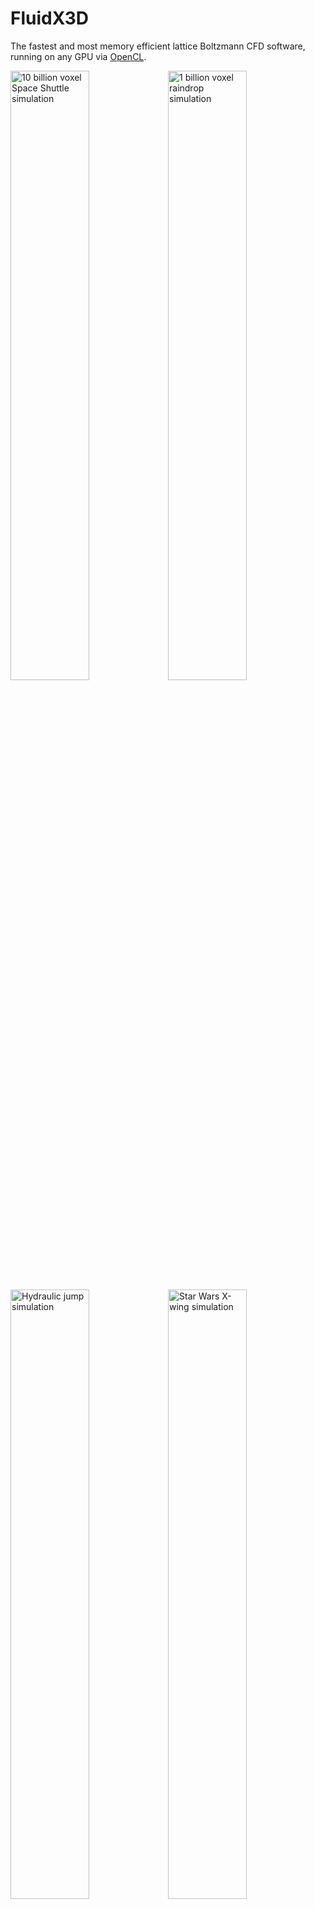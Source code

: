 # FluidX3D

The fastest and most memory efficient lattice Boltzmann CFD software, running on any GPU via [OpenCL](https://github.com/ProjectPhysX/OpenCL-Wrapper "OpenCL-Wrapper").

<a href="https://youtu.be/5AzxwQpng0M"><img src="https://img.youtube.com/vi/5AzxwQpng0M/maxresdefault.jpg" alt="10 billion voxel Space Shuttle simulation" width="50%"></img></a><a href="https://youtu.be/VadLwt9OqMo"><img src="https://img.youtube.com/vi/VadLwt9OqMo/maxresdefault.jpg" alt="1 billion voxel raindrop simulation" width="50%"></img></a><br>
<a href="https://youtu.be/NQPgumd3Ei8"><img src="https://img.youtube.com/vi/NQPgumd3Ei8/maxresdefault.jpg" alt="Hydraulic jump simulation" width="50%"></img></a><a href="https://youtu.be/3JNVBQyetMA"><img src="https://img.youtube.com/vi/3JNVBQyetMA/maxresdefault.jpg" alt="Star Wars X-wing simulation" width="50%"></img></a>



## Compute Features

- CFD model: lattice Boltzmann method (LBM)
  - streaming (part 2/2): <p align="center"><i>f</i><sub>0</sub><sup>temp</sup>(<i>x</i>,<i>t</i>) = <i>f</i><sub>0</sub>(<i>x</i>, <i>t</i>)<br>
<i>f<sub>i</sub></i><sup>temp</sup>(<i>x</i>,<i>t</i>) = <i>f</i><sub>(<i>t</i>%2 ? <i>i</i> : (<i>i</i>%2 ? <i>i</i>+1 : <i>i</i>-1))</sub>(<i>i</i>%2 ? <i>x</i> : <i>x</i>-<i>e<sub>i</sub></i>, <i>t</i>) &nbsp; for &nbsp; <i>i</i> &isin; [1, <i>q</i>-1]</p>
  - collision: <p align="center"><i>&rho;</i>(<i>x</i>,<i>t</i>) = (&Sigma;<sub><i>i</i></sub> <i>f<sub>i</sub></i><sup>temp</sup>(<i>x</i>,<i>t</i>)) + 1<br><br>
<i>u</i>(<i>x</i>,<i>t</i>) = <sup>1</sup>&#8725;<sub><i>&rho;</i>(<i>x</i>,<i>t</i>)</sub> &Sigma;<sub><i>i</i></sub> <i>c<sub>i</sub></i> <i>f<sub>i</sub></i><sup>temp</sup>(<i>x</i>,<i>t</i>)<br><br>
<i>f<sub>i</sub></i><sup>eq-shifted</sup>(<i>x</i>,<i>t</i>) = <i>w<sub>i</sub></i> <i>&rho;</i> · (<sup>(<i>u</i><sub>°</sub><i>c<sub>i</sub></i>)<sup>2</sup></sup>&#8725;<sub>(2<i>c</i><sup>4</sup>)</sub> - <sup>(<i>u</i><sub>°</sub><i>u</i>)</sup>&#8725;<sub>(2c<sup>2</sup>)</sub> + <sup>(<i>u</i><sub>°</sub><i>c<sub>i</sub></i>)</sup>&#8725;<sub><i>c</i><sup>2</sup></sub>) + <i>w<sub>i</sub></i> (<i>&rho;</i>-1)<br><br>
<i>f<sub>i</sub></i><sup>temp</sup>(<i>x</i>, <i>t</i>+&Delta;<i>t</i>) = <i>f<sub>i</sub></i><sup>temp</sup>(<i>x</i>,<i>t</i>) + <i>&Omega;<sub>i</sub></i>(<i>f<sub>i</sub></i><sup>temp</sup>(<i>x</i>,<i>t</i>), <i>f<sub>i</sub></i><sup>eq-shifted</sup>(<i>x</i>,<i>t</i>), <i>&tau;</i>)</p>
  - streaming (part 1/2): <p align="center"><i>f</i><sub>0</sub>(<i>x</i>, <i>t</i>+&Delta;<i>t</i>) = <i>f</i><sub>0</sub><sup>temp</sup>(<i>x</i>, <i>t</i>+&Delta;<i>t</i>)<br>
<i>f</i><sub>(<i>t</i>%2 ? (<i>i</i>%2 ? <i>i</i>+1 : <i>i</i>-1) : <i>i</i>)</sub>(<i>i</i>%2 ? <i>x</i>+<i>e<sub>i</sub></i> : <i>x</i>, <i>t</i>+&Delta;<i>t</i>) = <i>f<sub>i</sub></i><sup>temp</sup>(<i>x</i>, <i>t</i>+&Delta;<i>t</i>) &nbsp; for &nbsp; <i>i</i> &isin; [1, <i>q</i>-1]</p>

<!-- markdown equations don't render properly in mobile browser

  - streaming (part 2/2):
$$j=0\\ \textrm{for}\\ i=0$$
$$j=t\\%2\\ ?\\ i\\ :\\ (i\\%2\\ ?\\ i+1\\ :\\ i-1)\\ \textrm{for}\\ i\in[1,q-1]$$
$$f_i^\textrm{temp}(\vec{x},t)=f_j(i\\%2\\ ?\\ \vec{x}\\ :\\ \vec{x}-\vec{e}_i,\\ t)$$
  - collision:
$$\rho(\vec{x},t)=\left(\sum_i f_i^\textrm{temp}(\vec{x},t)\right)+1$$
$$\vec{u}(\vec{x},t)=\frac{1}{\rho(\vec{x},t)}\sum_i\vec{c}_i f_i^\textrm{temp}(\vec{x},t)$$
$$f_i^\textrm{eq-shifted}(\vec{x},t)=w_i \rho \cdot\left(\frac{(\vec{u} _{^{^\circ}}\vec{c}_i)^2}{2 c^4}-\frac{\vec{u} _{^{^\circ}}\vec{u}}{2 c^2}+\frac{\vec{u} _{^{^\circ}}\vec{c}_i}{c^2}\right)+w_i (\rho-1)$$
$$f_i^\textrm{temp}(\vec{x},\\ t+\Delta t)=f_i^\textrm{temp}(\vec{x},t)+\Omega_i(f_i^\textrm{temp}(\vec{x},t),\\ f_i^\textrm{eq-shifted}(\vec{x},t),\\ \tau)$$
  - streaming (part 1/2):
$$j=0\\ \textrm{for}\\ i=0$$
$$j=t\\%2\\ ?\\ (i\\%2\\ ?\\ i+1\\ :\\ i-1)\\ :\\ i\\ \textrm{for}\\ i\in[1,q-1]$$
$$f_j(i\\%2\\ ?\\ \vec{x}+\vec{e}_i\\ :\\ \vec{x},\\ t+\Delta t)=f_i^\textrm{temp}(\vec{x},\\ t+\Delta t)$$

 -->

- peak performance on most GPUs (datacenter/gaming/professional/laptop), validated with roofline model
- up to 4.29 billion (2³²) lattice points, or 1624³ resolution, on a single GPU (if it has 225 GB memory)
- optimized to minimize memory demand to 55 Bytes/node (~⅙ (~⅓) of conventional FP64 (FP32) LBM solvers)
  - in-place streaming with [Esoteric-Pull](https://doi.org/10.3390/computation10060092): almost cuts memory demand in half and slightly increases performance due to implicit bounce-back boundaries; offers optimal memory access patterns for single-node in-place streaming
  - [decoupled arithmetic precision (FP32) and memory precision (FP32 or FP16S or FP16C)](https://www.researchgate.net/publication/362275548_Accuracy_and_performance_of_the_lattice_Boltzmann_method_with_64-bit_32-bit_and_customized_16-bit_number_formats): all arithmetic is done in FP32 for compatibility on all hardware, but LBM density distribution functions in memory can be compressed to FP16S or FP16C: almost cuts memory demand in half again and almost doubles performance, without impacting overall accuracy for most setups
- [DDF-shifting](https://www.researchgate.net/publication/362275548_Accuracy_and_performance_of_the_lattice_Boltzmann_method_with_64-bit_32-bit_and_customized_16-bit_number_formats) and other algebraic optimization to minimize round-off error
- updating density and velocity in the `stream_collide()` kernel is optional (higher performance if disabled)
- velocity sets:
  - D2Q9
  - D3Q15
  - D3Q19 (default)
  - D3Q27
- collision operators
  - single-relaxation-time (SRT/BGK) (default)
  - two-relaxation-time (TRT)
- only 8 flag bits per lattice point (can be used independently / at the same time):
  - `TYPE_S` (stationary or moving) solid boundaries
  - `TYPE_E` equilibrium boundaries (inflow/outflow)
  - `TYPE_T` temperature boundaries
  - `TYPE_F` free surface (fluid)
  - `TYPE_I` free surface (interface)
  - `TYPE_G` free surface (gas)
  - `TYPE_X` remaining for custom use or further extensions
  - `TYPE_Y` remaining for custom use or further extensions



## Optional Compute Extensions

- [boundary types](https://doi.org/10.15495/EPub_UBT_00005400)
  - stationary mid-grid bounce-back boundaries (stationary solid boundaries)
  - moving mid-grid bounce-back boundaries (moving solid boundaries)
  - equilibrium boundaries (non-reflective inflow/outflow)
  - temperature boundaries (fixed temperature)
- global force per volume (Guo forcing), can be modified on-the-fly
- local force per volume (force field)
  - optional computation of forces from the fluid on solid boundaries
- state-of-the-art [free surface LBM](https://doi.org/10.3390/computation10060092) (FSLBM) implementation:
  - [volume-of-fluid model](https://doi.org/10.15495/EPub_UBT_00005400)
  - [fully analytic PLIC](https://doi.org/10.3390/computation10020021) for efficient curvature calculation
  - improved mass conservation
  - ultra efficient implementation with only [4 kernels](https://doi.org/10.3390/computation10060092) additionally to `stream_collide()` kernel
- thermal LBM to simulate thermal convection
  - D3Q7 subgrid for thermal DDFs
  - in-place streaming with [Esoteric-Pull](https://doi.org/10.3390/computation10060092) for thermal DDFs
  - optional [FP16S or FP16C compression](https://www.researchgate.net/publication/362275548_Accuracy_and_performance_of_the_lattice_Boltzmann_method_with_64-bit_32-bit_and_customized_16-bit_number_formats) for thermal DDFs with [DDF-shifting](https://www.researchgate.net/publication/362275548_Accuracy_and_performance_of_the_lattice_Boltzmann_method_with_64-bit_32-bit_and_customized_16-bit_number_formats)
- Smagorinsky-Lilly subgrid turbulence LES model to keep simulations with very large Reynolds number stable <details><summary>equations</summary><p align="center"><i>&Pi;<sub>&alpha;&beta;</sub></i> = &Sigma;<sub><i>i</i></sub> <i>e<sub>i&alpha;</sub></i> <i>e<sub>i&beta;</sub></i> (<i>f<sub>i</sub></i> - <i>f<sub>i</sub></i><sup>eq-shifted</sup>)<br><br>
Q = &Sigma;<sub><i>&alpha;&beta;</i></sub> <i>&Pi;<sub>&alpha;&beta;</sub></i><sup>2</sup><br>
&nbsp;&nbsp;&nbsp;&nbsp;&nbsp;&nbsp;&nbsp;&nbsp;&nbsp;&nbsp;&nbsp;&nbsp;&nbsp;&nbsp;&nbsp;&nbsp;&nbsp;&nbsp;&nbsp;&nbsp;&nbsp;______________________<br>
&tau; = &frac12; (&tau;<sub>0</sub> + &radic; &tau;<sub>0</sub><sup>2</sup> + <sup>(16&radic;2)</sup>&#8725;<sub>(<i>3&pi;</i><sup>2</sup>)</sub> <sup>&radic;Q</sup>&#8725;<sub><i>&rho;</i></sub> )
</p></details>




## Graphics Features

- on Windows: real time [interactive rasterization and raytracing graphics](https://www.researchgate.net/publication/360501260_Combined_scientific_CFD_simulation_and_interactive_raytracing_with_OpenCL)
- on Windows and Linux (even in WSL and/or in a remote console through SSH): real time interactive ASCII console graphics
- with interactive graphics mode disabled, image resolution can be as large as VRAM allows for (132 Megapixel (16K) and above)
- (interacitive) visualization modes:
  - flags (and force vectors on solid boundary nodes if the extension is used)
  - velocity field
  - streamlines
  - velocity-colored Q-criterion isosurface
  - rasterized free surface with [marching-cubes](http://paulbourke.net/geometry/polygonise/)
  - [raytraced free surface](https://www.researchgate.net/publication/360501260_Combined_scientific_CFD_simulation_and_interactive_raytracing_with_OpenCL) with fast ray-grid traversal and marching-cubes, either 1-4 rays/pixel or 1-10 rays/pixel



## How to get started?

1. Check the settings and extensions in [`src/defines.hpp`](src/defines.hpp) by uncommenting corresponding lines.
2. Write a C++ setup skript as `main_setup()` function in [`src/setup.cpp`](src/setup.cpp) (get inspiration from existing setups):
   - For unit conversion, use the `units` struct.
   - For initializing the box, use call `LBM lbm(...);` constructor.
   - Set the initial condition in a loop that iterates over the entire lattice by writing to `lbm.rho[n]`/`lbm.u.x[n]`/`lbm.u.y[n]`/`lbm.u.z[n]`/`lbm.flags[n]`.
   - Call `lbm.run()` to initialize and execute the setup (infinite time steps) or `lbm.run(time_steps)` to execute only a specific number of time steps.
   - As long as the `lbm` object is in scope, you can access the memory. As soon as it goes out of scope, all memory associated to the current simulation is freed again.
3. When done with the setup, hit compile+run on Windows in Visual Studio Community or execute `./make.sh` on Linux; this will automatically select the fastest installed GPU. Alternatively, you can add the device ID as the first command-line argument, for example `./make.sh 2` to compile+run on device 2, or `bin/FluidX3D.exe 2` to run the executable on device 2. Compile time for the entire code is about 10 seconds.
4. On Windows with `WINDOWS_GRAPHICS`/`CONSOLE_GRAPHICS` or on Linux with `CONSOLE_GRAPHICS`, press the <kbd>P</kbd> key to start/pause the simulation.

   Toggle rendering modes with the keyboard:
   - <kbd>1</kbd>: flags (and force vectors on solid boundary nodes if the extension is used)
   - <kbd>2</kbd>: velocity field
   - <kbd>3</kbd>: streamlines
   - <kbd>4</kbd>: vorticity / velocity-colored Q-criterion isosurface
   - <kbd>5</kbd>: rasterized free surface
   - <kbd>6</kbd>: raytraced free surface

   Camera movement:
   - <kbd>Mouse</kbd> or <kbd>I</kbd>/<kbd>J</kbd>/<kbd>K</kbd>/<kbd>L</kbd>: rotate camera
   - <kbd>Scrollwheel</kbd> or <kbd>,</kbd>/<kbd>.</kbd>: zoom (centered camera mode) or adjust camera movement speed (free camera mode)
   - <kbd>U</kbd>: toggle rotation with <kbd>Mouse</kbd> and angle snap rotation with <kbd>I</kbd>/<kbd>J</kbd>/<kbd>K</kbd>/<kbd>L</kbd>
   - <kbd>Y</kbd>/<kbd>X</kbd>: adjust camera field of view
   - <kbd>R</kbd>: toggle camera autorotation
   - <kbd>F</kbd>: toggle centered/free camera mode
   - <kbd>W</kbd>/<kbd>A</kbd>/<kbd>S</kbd>/<kbd>D</kbd>/<kbd>Space</kbd>/<kbd>C</kbd>: move free camera
   - <kbd>V</kbd>: toggle stereoscopic rendering for VR
   - <kbd>B</kbd>: toggle VR-goggles/3D-TV mode for stereoscopic rendering
   - <kbd>N</kbd>/<kbd>M</kbd>: adjust eye distance for stereoscopic rendering
   - <kbd>H</kbd>: print current camera position/rotation in console as copy/paste command
   - <kbd>Esc</kbd>/<kbd>Alt</kbd>+<kbd>F4</kbd>: quit



## Compatibility

- works in Windows, Linux and Android with C++17
- runs on any hardware that supports OpenCL 1.2, from any vendor (Nvidia, AMD, Intel, ...):
  - world's fastest datacenter GPUs like H100, A100, MI250(X), MI210, MI100, V100(S), P100, ...
  - gaming GPUs (desktop or laptop)
  - "professional"/workstation GPUs
  - integrated GPUs
  - Xeon Phi
  - CPUs
  - even smartphone ARM GPUs
- supports importing and voxelizing triangle meshes from binary `.stl` files
- supports exporting volumetric data as binary `.vtk` files
- supports exporting rendered frames as `.png`/`.qoi`/`.bmp` files; time-consuming image encoding is handled in parallel on the CPU while the simulation on GPU can continue without delay



## Benchmarks

Here are [performance benchmarks](https://doi.org/10.3390/computation10060092) on various hardware in MLUPs/s, or how many million lattice points are updated per second. The settings used for the benchmark are D3Q19 SRT with no extensions enabled (only LBM with implicit mid-grid bounce-back boundaries) and the setup consists of an empty cubic box with sufficient size (typically 256³). Without extensions, a single lattice point requires:
- a memory capacity of 93 (FP32/FP32) or 55 (FP32/FP16) Bytes
- a memory bandwidth of 153 (FP32/FP32) or 77 (FP32/FP16) Bytes per time step
- 326 (FP32/FP32) or 364 (FP32/FP16S) or 1241 (FP32/FP16C) FLOPs per time step (FP32+INT32 operations counted combined)

In consequence, the arithmetic intensity of this implementation is 2.13 (FP32/FP32) or 4.73 (FP32/FP16S) or 16.12 (FP32/FP16C) FLOPs/Byte. So performance is only limited by memory bandwidth.

| Device                        | FP32<br>[TFLOPs/s] | Mem<br>[GB] | BW<br>[GB/s] | FP32/FP32<br>[MLUPs/s] | FP32/FP16S<br>[MLUPs/s] | FP32/FP16C<br>[MLUPs/s] |
| :---------------------------- | -----------------: | ----------: | -----------: | ---------------------: | ----------------------: | ----------------------: |
| AMD Instinct MI250 (1 GCD)    |              45.26 |          64 |         1638 |             5638 (53%) |              9030 (42%) |              8506 (40%) |
| AMD Radeon VII                |              13.83 |          16 |         1024 |             4898 (73%) |              7778 (58%) |              5256 (40%) |
| Nvidia H100 PCIe 80GB         |              51.01 |          80 |         2000 |            11128 (85%) |             20624 (79%) |             13862 (53%) |
| Nvidia A100 SXM4 80GB         |              19.49 |          80 |         2039 |            10228 (77%) |             18448 (70%) |             11197 (42%) |
| Nvidia A100 SXM4 40GB         |              19.49 |          40 |         1555 |             8522 (84%) |             16013 (79%) |             11251 (56%) |
| Nvidia A100 PCIe 40GB         |              19.49 |          40 |         1555 |             8526 (84%) |             16035 (79%) |             11088 (55%) |
| Nvidia Tesla V100 16GB        |              14.13 |          16 |          900 |             5128 (87%) |             10325 (88%) |              7683 (66%) |
| Nvidia Quadro GV100           |              16.66 |          32 |          870 |             3442 (61%) |              6641 (59%) |              5863 (52%) |
| Nvidia Tesla P100 16GB        |               9.52 |          16 |          732 |             3295 (69%) |              5950 (63%) |              4176 (44%) |
| Nvidia Tesla P100 12GB        |               9.52 |          12 |          549 |             2427 (68%) |              4141 (58%) |              3999 (56%) |
| Nvidia Tesla K40m             |               4.29 |          12 |          288 |             1131 (60%) |              1868 (50%) |               912 (24%) |
| Nvidia Tesla K80  (1 GPU)     |               4.11 |          12 |          240 |              916 (58%) |              1642 (53%) |               943 (30%) |
| Nvidia Tesla K20c             |               3.52 |           5 |          208 |              861 (63%) |              1507 (56%) |               720 (27%) |
| AMD Radeon RX 6900 XT         |              20.63 |          16 |          512 |             1968 (59%) |              4227 (64%) |              4207 (63%) |
| AMD Radeon RX 5700 XT         |               9.75 |           8 |          448 |             1368 (47%) |              3253 (56%) |              3049 (52%) |
| AMD Radeon RX Vega 64         |              13.35 |           8 |          484 |             1875 (59%) |              2878 (46%) |              3227 (51%) |
| AMD Radeon RX 580 4GB         |               6.50 |           4 |          256 |              946 (57%) |              1848 (56%) |              1577 (47%) |
| AMD Radeon HD 7850            |               1.84 |           2 |          154 |              112 (11%) |               120 ( 6%) |               635 (32%) |
| Intel Arc A770 LE             |              19.66 |          16 |          560 |             2741 (75%) |              4591 (63%) |              4626 (64%) |
| Nvidia GeForce RTX 4090       |              82.58 |          24 |         1008 |             5624 (85%) |             11091 (85%) |             11496 (88%) |
| Nvidia GeForce RTX 3090 Ti    |              40.00 |          24 |         1008 |             5717 (87%) |             10956 (84%) |             10400 (79%) |
| Nvidia GeForce RTX 3090       |              39.05 |          24 |          936 |             5418 (89%) |             10732 (88%) |             10215 (84%) |
| Nvidia GeForce RTX 3080 Ti    |              37.17 |          12 |          912 |             5202 (87%) |              9832 (87%) |              9347 (79%) |
| Nvidia GeForce RTX 3080       |              29.77 |          10 |          760 |             4230 (85%) |              8118 (82%) |              7714 (78%) |
| Nvidia GeForce RTX 3070       |              20.31 |           8 |          448 |             2578 (88%) |              5096 (88%) |              5060 (87%) |
| Nvidia GeForce RTX 3060 Ti    |              16.49 |           8 |          448 |             2644 (90%) |              5129 (88%) |              4718 (81%) |
| Nvidia GeForce RTX 3060       |              13.17 |          12 |          360 |             2108 (90%) |              4070 (87%) |              3566 (76%) |
| Nvidia GeForce RTX 3060M      |              10.94 |           6 |          336 |             2019 (92%) |              4012 (92%) |              3572 (82%) |
| Nvidia GeForce RTX 3050M      |               7.13 |           4 |          192 |             1180 (94%) |              2339 (94%) |              2016 (81%) |
| Nvidia Quadro RTX 6000        |              16.31 |          24 |          672 |             3307 (75%) |              6836 (78%) |              6879 (79%) |
| Nvidia Quadro RTX 8000 Pass.  |              14.93 |          48 |          624 |             2591 (64%) |              5408 (67%) |              5607 (69%) |
| Nvidia GeForce RTX 2080 Ti    |              13.45 |          11 |          616 |             3194 (79%) |              6700 (84%) |              6853 (86%) |
| Nvidia GeForce RTX 2080 Sup.  |              11.34 |           8 |          496 |             2434 (75%) |              5284 (82%) |              5087 (79%) |
| Nvidia Quadro RTX 5000        |              11.15 |          16 |          448 |             2341 (80%) |              4766 (82%) |              4773 (82%) |
| Nvidia GeForce RTX 2060 Sup.  |               7.18 |           8 |          448 |             2503 (85%) |              5035 (87%) |              4463 (77%) |
| Nvidia Quadro RTX 4000        |               7.12 |           8 |          416 |             2284 (84%) |              4584 (85%) |              4062 (75%) |
| Nvidia GeForce RTX 2060 KO    |               6.74 |           6 |          336 |             1643 (75%) |              3376 (77%) |              3266 (75%) |
| Nvidia GeForce RTX 2060       |               6.74 |           6 |          336 |             1681 (77%) |              3604 (83%) |              3571 (82%) |
| Nvidia GeForce GTX 1660 Sup.  |               5.03 |           6 |          336 |             1696 (77%) |              3551 (81%) |              3040 (70%) |
| Nvidia Tesla T4               |               8.14 |          15 |          300 |             1356 (69%) |              2869 (74%) |              2887 (74%) |
| Nvidia GeForce GTX 1660 Ti    |               5.48 |           6 |          288 |             1467 (78%) |              3041 (81%) |              3019 (81%) |
| Nvidia GeForce GTX 1660       |               5.07 |           6 |          192 |             1016 (81%) |              1924 (77%) |              1992 (80%) |
| Nvidia GeForce GTX 1650M      |               3.20 |           4 |          128 |              706 (84%) |              1214 (73%) |              1400 (84%) |
| Nvidia Titan Xp               |              12.15 |          12 |          548 |             2919 (82%) |              5495 (77%) |              5375 (76%) |
| Nvidia GeForce GTX 1080 Ti    |              12.06 |          11 |          484 |             2631 (83%) |              4837 (77%) |              4877 (78%) |
| Nvidia GeForce GTX 1080       |               9.78 |           8 |          320 |             1623 (78%) |              3100 (75%) |              3182 (77%) |
| Nvidia GeForce GTX 1060M      |               4.44 |           6 |          192 |              983 (78%) |              1882 (75%) |              1803 (72%) |
| Nvidia GeForce GTX 1050M Ti   |               2.49 |           4 |          112 |              631 (86%) |              1224 (84%) |              1115 (77%) |
| Nvidia Quadro P1000           |               1.89 |           4 |           82 |              426 (79%) |               839 (79%) |               778 (73%) |
| Nvidia Quadro M4000           |               2.57 |           8 |          192 |              899 (72%) |              1519 (61%) |              1050 (42%) |
| Nvidia Tesla M60 (1 GPU)      |               4.82 |           8 |          160 |              853 (82%) |              1571 (76%) |              1557 (75%) |
| Nvidia GeForce GTX 960M       |               1.51 |           4 |           80 |              442 (84%) |               872 (84%) |               627 (60%) |
| Nvidia Quadro K2000           |               0.73 |           2 |           64 |              312 (75%) |               444 (53%) |               171 (21%) |
| Nvidia GeForce GT 630 (OEM)   |               0.46 |           2 |           29 |              151 (81%) |               185 (50%) |                78 (21%) |
| Nvidia Quadro NVS 290         |               0.03 |       0.256 |            6 |                1 ( 2%) |                 1 ( 1%) |                 1 ( 1%) |
| Apple M1 Pro GPU 16C 16GB     |               4.10 |          11 |          200 |             1204 (92%) |              2329 (90%) |              1855 (71%) |
| AMD Radeon Vega 8 (4750G)     |               2.15 |          27 |           57 |              263 (71%) |               511 (70%) |               501 (68%) |
| AMD Radeon Vega 8 (3500U)     |               1.23 |           7 |           38 |              157 (63%) |               282 (57%) |               288 (58%) |
| Intel UHD Graphics 630        |               0.46 |           7 |           51 |              151 (45%) |               301 (45%) |               187 (28%) |
| Intel HD Graphics 5500        |               0.35 |           3 |           26 |               75 (45%) |               192 (58%) |               108 (32%) |
| Intel HD Graphics 4600        |               0.38 |           2 |           26 |              105 (63%) |               115 (35%) |                34 (10%) |
| Samsung ARM Mali-G72 MP18     |               0.24 |           4 |           29 |               14 ( 7%) |                17 ( 5%) |                12 ( 3%) |
| 2x AMD EPYC 9654              |              29.49 |        1536 |          922 |             1381 (23%) |              1814 (15%) |              1801 (15%) |
| Intel Xeon Phi 7210           |               5.32 |         192 |          102 |              415 (62%) |               193 (15%) |               223 (17%) |
| 4x Intel Xeon E5-4620 v4      |               2.69 |         512 |          273 |              460 (26%) |               275 ( 8%) |               239 ( 7%) |
| 2x Intel Xeon E5-2630 v4      |               1.41 |          64 |          137 |              264 (30%) |               146 ( 8%) |               129 ( 7%) |
| 2x Intel Xeon E5-2623 v4      |               0.67 |          64 |          137 |              125 (14%) |                66 ( 4%) |                59 ( 3%) |
| 2x Intel Xeon E5-2680 v3      |               1.92 |          64 |          137 |              209 (23%) |               305 (17%) |               281 (16%) |
| Intel Core i9-10980XE         |               3.23 |         128 |           94 |              286 (47%) |               251 (21%) |               223 (18%) |
| Intel Core i5-9600            |               0.60 |          16 |           43 |              146 (52%) |               127 (23%) |               147 (27%) |
| Intel Core i7-8700K           |               0.71 |          16 |           51 |              152 (45%) |               134 (20%) |               116 (17%) |
| Intel Core i7-7700HQ          |               0.36 |          12 |           38 |               81 (32%) |                82 (16%) |               108 (22%) |
| Intel Core i7-4770            |               0.44 |          16 |           26 |              104 (62%) |                69 (21%) |                59 (18%) |
| Intel Core i7-4720HQ          |               0.33 |          16 |           26 |               58 (35%) |                13 ( 4%) |                47 (14%) |



## Maximum Grid Resolution for D3Q19 LBM

| Memory | FP32/FP32 | FP32/FP16 |
| -----: | --------: | --------: |
|   1 GB |      224³ |      264³ |
|   2 GB |      280³ |      336³ |
|   3 GB |      320³ |      384³ |
|   4 GB |      352³ |      424³ |
|   6 GB |      404³ |      484³ |
|   8 GB |      448³ |      532³ |
|  10 GB |      480³ |      572³ |
|  11 GB |      496³ |      592³ |
|  12 GB |      512³ |      608³ |
|  16 GB |      564³ |      672³ |
|  24 GB |      644³ |      768³ |
|  32 GB |      708³ |      848³ |
|  40 GB |      764³ |      912³ |
|  48 GB |      812³ |      968³ |
|  64 GB |      896³ |     1068³ |
|  80 GB |      964³ |     1148³ |
|  96 GB |     1024³ |     1220³ |
| 128 GB |     1128³ |     1344³ |
| 192 GB |     1292³ |     1540³ |
| 256 GB |     1420³ |     1624³ |
| 384 GB |     1624³ |     1624³ |



## FAQs

### General

- <details><summary>What physical model does FluidX3D use?</summary><br>FluidX3D implements the lattice Boltzmann method, a type of direct numerical simulation (DNS), the most accurate type of fluid simulation, but also the most computationally challenging. Optional extension models include volume force (Guo forcing), free surface (<a href="https://doi.org/10.3390/computation10060092">volume-of-fluid</a> and <a href="https://doi.org/10.3390/computation10020021">PLIC</a>), a temperature model and Smagorinsky-Lilly subgrid turbulence model.<br><br></details>

- <details><summary>FluidX3D only uses FP32 or even FP32/FP16, in contrast to FP64. Are simulation results physically accurate?</summary><br>Yes, in all but extreme edge cases. The code has been specially optimized to minimize arithmetic round-off errors and make the most out of lower precision. With these optimizations, accuracy in most cases is indistinguishable from FP64 double-precision, even with FP32/FP16 mixed-precision. Details can be found in <a href="https://www.researchgate.net/publication/362275548_Accuracy_and_performance_of_the_lattice_Boltzmann_method_with_64-bit_32-bit_and_customized_16-bit_number_formats">this paper</a>.<br><br></details>

- <details><summary>Why is the simulation box size limited to 2³² grid points?</summary><br>The 32-bit unsigned integer grid index will overflow above this number. Using 64-bit index calculation would slow the simulation down by ~20%, as 64-bit uint is calculated on special function units and not the regular GPU cores. 2³² grid points with FP32/FP16 mixed-precision is equivalent to 225GB memory and single GPUs currently are only at 80GB, so it should be fine for a while to come.<br><br></details>

- <details><summary>Comparted to the benchmark numbers stated <a href="https://www.researchgate.net/publication/362275548_Accuracy_and_performance_of_the_lattice_Boltzmann_method_with_64-bit_32-bit_and_customized_16-bit_number_formats">here</a>, efficiency seems much lower but performance is slightly better for most devices. How can this be?</summary><br>In that paper, the One-Step-Pull swap algorithm is implemented, using only misaligned reads and coalesced writes. On almost all GPUs, the performance penalty for misaligned writes is much larger than for misaligned reads, and sometimes there is almost no penalty for misaligned reads at all. Because of this, One-Step-Pull runs at peak bandwidth and thus peak efficiency.<br>Here, a different swap algorithm termed <a href="https://doi.org/10.3390/computation10060092">Esoteric-Pull</a> is used, a type of in-place streaming. This makes the LBM require much less memory (93 vs. 169 (FP32/FP32) or 55 vs. 93 (FP32/FP16) Bytes/node for D3Q19), and also less memory bandwidth (153 vs. 171 (FP32/FP32) or 77 vs. 95 (FP32/FP16) Bytes/node per time step for D3Q19) due to so-called implicit bounce-back boundaries. However memory access now is half coalesced and half misaligned for both reads and writes, so memory access efficiency is lower. For overall performance, these two effects approximately cancel out. The benefit of Esoteric-Pull - being able to simulate domains twice as large with the same amount of memory - clearly outweights the cost of slightly lower memory access efficiency, especially since performance is not reduced overall.<br><br></details>

- <details><summary>Why don't you use CUDA? Wouldn't that be more efficient?</summary><br>No, that is a wrong myth. OpenCL is exactly as efficient as CUDA on Nvidia GPUs if optimized properly. <a href="https://www.researchgate.net/publication/362275548_Accuracy_and_performance_of_the_lattice_Boltzmann_method_with_64-bit_32-bit_and_customized_16-bit_number_formats">Here</a> I did roofline model and analyzed OpenCL performance on various hardware. OpenCL efficiency on modern Nvidia GPUs can be 100% with the right memory access pattern, so CUDA can't possibly be any more efficient. Without any performance advantage, there is no reason to use proprietary CUDA over OpenCL, since OpenCL is compatible with a lot more hardware.<br><br></details>

- <details><summary>Why no multi-relaxation-time (MRT) collision operator?</summary><br>The idea of MRT is to linearly transform the DDFs into "moment space" by matrix multiplication and relax these moments individually, promising better stability and accuracy. In practice, in the vast majority of cases, it has zero or even negative effects on stability and accuracy, and simple SRT is much superior. Apart from the kinematic shear viscosity and conserved terms, the remaining moments are non-physical quantities and their tuning is a blackbox. Although MRT can be implemented in an efficient manner with only a single matrix-vector multiplication in registers, leading to identical performance compared to SRT by remaining bandwidth-bound, storing the matrices vastly elongates and over-complicates the code for no real benefit.<br><br></details>

- <details><summary>How about multi-GPU?</summary><br>Multi-GPU would allow for larger simulation domains, but is currently not yet supported in FluidX3D. It makes code development and maintaining much more effort and many extensions close to impossible, for example ray-tracing graphics. With the in-place streaming implementation and FP16 memory compression combined, FluidX3D already only requires 1/3 the memory of existing LBM GPU implementations, so large domain size is already possible on a single GPU. Nevertheless, I will look into multi-GPU support in the future, so stay tuned.<br><br></details>

### Hardware

- <details><summary>I'm on a budget and have only a cheap computer. Can I run FluidX3D on my toaster PC/laptop?</summary><br>Absolutely. Today even the most inexpensive hardware, like integrated GPUs or entry-level gaming GPUs, support OpenCL. You might be a bit more limited on memory capacity and grid resolution, but you should be good to go. I've tested FluidX3D on very old and inexpensive hardware and even on my Samsung S9+ smartphone, and it runs just fine, although admittedly a bit slower.<br><br></details>

- <details><summary>I don't have an expensive workstation GPU, but only a gaming GPU. Will performance suffer?</summary><br>No. Efficiency on gaming GPUs is exactly as good as on their "professional"/workstation counterparts. Performance often is even better as gaming GPUs have higher boost clocks.<br><br></details>

- <details><summary>Do I need a GPU with ECC memory?</summary><br>No. Gaming GPUs work just fine. Some Nvidia GPUs automatically reduce memory clocks for compute applications to almost entirely eliminate memory errors.<br><br></details>

- <details><summary>My GPU does not support CUDA. Can I still use FluidX3D?</summary><br>Yes. FluidX3D uses OpenCL 1.2 and not CUDA, so it runs on any GPU from any vendor since around 2012.<br><br></details>

- <details><summary>I don't have a dedicated graphics card at all. Can I still run FluidX3D on my PC/laptop?</summary><br>Yes. FluidX3D also runs on all integrated GPUs since around 2012, and also on CPUs.<br><br></details>

- <details><summary>I need more memory than my GPU can offer. Can I run FluidX3D on my CPU as well?</summary><br>Yes. You only need to install the <a href="https://www.intel.com/content/www/us/en/developer/articles/tool/opencl-drivers.html">OpenCL Runtime for Intel CPUs</a>.<br><br></details>

- <details><summary>In the benchmarks you list some very expensive hardware. How do you get access to that?</summary><br>I'm a scientist (PhD candidate in computational physics) and I use FluidX3D for my research, so I have access to BZHPC, SuperMUC-NG and JURECA-DC supercomputers.<br><br></details>

### Graphics

- <details><summary>I don't have an RTX/DXR GPU that supports raytracing. Can I still use raytracing graphics in FluidX3D?</summary><br>Yes, and at full performance. FluidX3D does not use a bounding volume hierarchy (BVH) to accelerate raytracing, but fast ray-grid traversal instead, implemented directly in OpenCL C. This is much faster than BVH for moving isosurfaces in the LBM grid (~N vs. ~N²+log(N) runtime; LBM itself is ~N³), and it does not require any dedicated raytracing hardware. Raytracing in FluidX3D runs on any GPU that supports OpenCL 1.2.<br><br></details>

- <details><summary>I have a datacenter/mining GPU without any video output or graphics hardware. Can FluidX3D still render simulation results?</summary><br>Yes. FluidX3D does all rendering (rasterization and raytracing) in OpenCL C, so no display output and no graphics features like OpenGL/Vulkan/DirectX are required. Rendering is just another form of compute after all. Rendered frames are passed to the CPU over PCIe and then the CPU can either draw them on screen through dedicated/integrated graphics or write them to the hard drive.<br><br></details>

- <details><summary>I'm running FluidX3D on a remote (super-)computer and only have an SSH terminal. Can I still use graphics somehow?</summary><br>Yes, either directly as interactive ASCII graphics in the terminal or by storing rendered frames on the hard drive and then copying them over via `scp -r user@server.url:"~/path/to/images/folder" .`.<br><br></details>

### Licensing

- <details><summary>I want to learn about programming/software/physics/engineering. Can I use FluidX3D for free?</summary><br>Yes. Anyone can use FluidX3D for free for public research, education or personal use. Use by scientists, students and hobbyists is free of charge and well encouraged.<br><br></details>

- <details><summary>I am a scientist/teacher with a paid position at a public institution. Can I use FluidX3D for my research/teaching?</summary><br>Yes, you can use FluidX3D free of charge. This is considered research/education, not commercial use. To give credit, the <a href="https://github.com/ProjectPhysX/FluidX3D#references">references</a> listed below should be cited. If you publish data/results generated by altered source versions, the altered source code must be published as well.<br><br></details>

- <details><summary>I work at a company in CFD/consulting/R&D or related fields. Can I use FluidX3D commercially?</summary><br>No. Commercial use is not allowed with the current license.<br><br></details>

- <details><summary>Is FluidX3D open-source?</summary><br>No. "Open-source" as a technical term is defined as freely available without any restriction on use, but I am not comfortable with that. I have written FluidX3D in my spare time and no one should milk it for profits while I remain uncompensated, especially considering what other CFD software sells for. The technical term for the type of license I choose is "source-available no-cost non-commercial". The source code is freely available, and you are free to use, to alter and to redistribute it, as long as you do not sell it or make a profit from derived products/services, and as long as you do not use it for any military purposes (see the <a href="https://github.com/ProjectPhysX/FluidX3D/blob/master/LICENSE.md">license</a> for details).<br><br></details>

- <details><summary>Will FluidX3D at some point be available with a commercial license?</summary><br>Maybe I will add the option for a second, commercial license later on. If you are interested in commercial use, let me know. For non-commercial use in science and education, FluidX3D is and will always be free.<br><br></details>



## External Code/Libraries/Images used in FluidX3D

- [OpenCL-Headers](https://github.com/KhronosGroup/OpenCL-Headers) for GPU parallelization ([Khronos Group](https://www.khronos.org/opencl/))
- [marching-cubes tables](http://paulbourke.net/geometry/polygonise/) for isosurface generation on GPU ([Paul Bourke](http://paulbourke.net/geometry/))
- [`src/lodepng.cpp`](https://github.com/lvandeve/lodepng/blob/master/lodepng.cpp) and [`src/lodepng.hpp`](https://github.com/lvandeve/lodepng/blob/master/lodepng.h) for `.png` encoding and decoding ([Lode Vandevenne](https://lodev.org/))
- [SimplexNoise](https://weber.itn.liu.se/~stegu/simplexnoise/SimplexNoise.java) class in [`src/utilities.hpp`](https://github.com/ProjectPhysX/FluidX3D/blob/master/src/utilities.hpp) for generating continuous noise in 2D/3D/4D space ([Stefan Gustavson](https://github.com/stegu))
- [`skybox/skybox8k.png`](https://www.hdri-hub.com/hdri-skies-aviation-aerospace) for free surface raytracing ([HDRI Hub](https://www.hdri-hub.com/))



## References

- Lehmann, M.: [Esoteric Pull and Esoteric Push: Two Simple In-Place Streaming Schemes for the Lattice Boltzmann Method on GPUs](https://doi.org/10.3390/computation10060092). Computation, 10, 92, (2022)
- Lehmann, M., Krause, M., Amati, G., Sega, M., Harting, J. and Gekle, S.: [Accuracy and performance of the lattice Boltzmann method with 64-bit, 32-bit, and customized 16-bit number formats](https://www.researchgate.net/publication/362275548_Accuracy_and_performance_of_the_lattice_Boltzmann_method_with_64-bit_32-bit_and_customized_16-bit_number_formats). Phys. Rev. E 106, 015308, (2022)
- Lehmann, M.: [Combined scientific CFD simulation and interactive raytracing with OpenCL](https://www.researchgate.net/publication/360501260_Combined_scientific_CFD_simulation_and_interactive_raytracing_with_OpenCL). IWOCL'22: International Workshop on OpenCL, 3, 1-2, (2022)
- Lehmann, M., Oehlschlägel, L.M., Häusl, F., Held, A. and Gekle, S.: [Ejection of marine microplastics by raindrops: a computational and experimental study](https://doi.org/10.1186/s43591-021-00018-8). Micropl.&Nanopl. 1, 18, (2021)
- Lehmann, M.: [High Performance Free Surface LBM on GPUs](https://doi.org/10.15495/EPub_UBT_00005400). Master's thesis, (2019)
- Lehmann, M. and Gekle, S.: [Analytic Solution to the Piecewise Linear Interface Construction Problem and Its Application in Curvature Calculation for Volume-of-Fluid Simulation Codes](https://doi.org/10.3390/computation10020021). Computation, 10, 21, (2022)



## Contact

- For any questions, feedback or other inquiries, don't hesitate to contact me at [moritz.lehmann@uni-bayreuth.de](mailto:moritz.lehmann@uni-bayreuth.de?subject=FluidX3D).
- Updates will be posted on Twitter via [@FluidX3D](https://twitter.com/FluidX3D) and [@ProjectPhysX](https://twitter.com/ProjectPhysX), under the hashtag [#FluidX3D](https://twitter.com/hashtag/FluidX3D?src=hashtag_click&f=live) or on my [YouTube channel](https://www.youtube.com/c/ProjectPhysX).